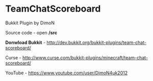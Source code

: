 # TeamChatScoreboard
Bukkit Plugin by DimoN

Source code - open <b>/src</b>

<b>Donwload Bukkit</b> - http://dev.bukkit.org/bukkit-plugins/team-chat-scoreboard/

Curse - http://www.curse.com/bukkit-plugins/minecraft/team-chat-scoreboard/

YouTube - https://www.youtube.com/user/DimoN4uk2012
